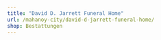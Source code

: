 ```yaml
---
title: "David D. Jarrett Funeral Home"
url: /mahanoy-city/david-d-jarrett-funeral-home/
shop: Bestattungen
---
```

